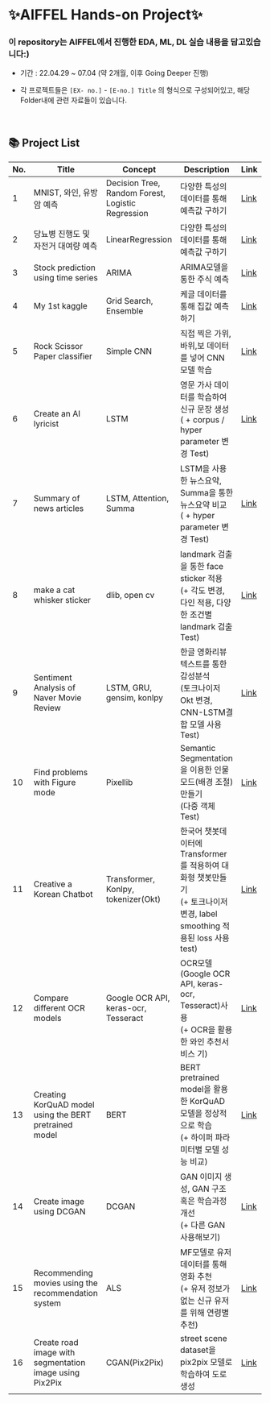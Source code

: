 
# ✨AIFFEL Hands-on Project✨   


### 이 repository는 AIFFEL에서 진행한 EDA, ML, DL 실습 내용을 담고있습니다:)  

- 기간 : 22.04.29 ~ 07.04 (약 2개월, 이후 Going Deeper 진행)

- 각 프로젝트들은 `[EX- no.]` - `[E-no.] Title` 의 형식으로 구성되어있고, 해당 Folder내에 관련 자료들이 있습니다. 
    
</br>

##  📚 **Project List**  

| **No.**  | **Title** | **Concept** | **Description** | **Link** |
| ------ | ------ | ------ |----------- |----------- |
|1| MNIST, 와인, 유방암 예측 | Decision Tree, Random Forest, Logistic Regression | 다양한 특성의 데이터를 통해 예측값 구하기 | [Link](https://github.com/Chabbbbbo/EXPLORATION/blob/main/EXPLORATION_1.ipynb) |
|2| 당뇨병 진행도 및 자전거 대여량 예측 | LinearRegression  | 다양한 특성의 데이터를 통해 예측값 구하기 | [Link](https://github.com/Chabbbbbo/EXPLORATION/blob/main/EX-2/EXPLORATION_2.%EC%8B%A4%EC%8A%B5.ipynb) |
|3|Stock prediction using time series| ARIMA | ARIMA모델을 통한 주식 예측 | [Link](https://github.com/Chabbbbbo/EXPLORATION/blob/main/EX-3/%5BE_03%5DStock_prediction_using_time_series.ipynb) |
| 4 | My 1st kaggle | Grid Search, Ensemble | 케글 데이터를 통해 집값 예측하기 | [Link](https://github.com/Chabbbbbo/EXPLORATION/blob/main/EX-4/%5BE-04%5DMy%201st%20kaggle.ipynb) |
| 5 | Rock Scissor Paper classifier | Simple CNN | 직접 찍은 가위,바위,보 데이터를 넣어 CNN 모델 학습 | [Link](https://github.com/Chabbbbbo/EXPLORATION/blob/main/EX-5/%5BE_05%5DRock_Scissor_Paper_classifier.ipynb) |
| 6 | Create an AI lyricist | LSTM | 영문 가사 데이터를 학습하여 신규 문장 생성</br>( + corpus / hyper parameter 변경 Test)| [Link](https://github.com/Chabbbbbo/EXPLORATION/blob/main/EX-6/%5BE-06%5DCreate%20an%20%20AI%20lyricist.ipynb) |
| 7 | Summary of news articles | LSTM, Attention, Summa | LSTM을 사용한 뉴스요약, Summa을 통한 뉴스요약 비교</br>( + hyper parameter 변경 Test) | [Link](https://github.com/Chabbbbbo/EXPLORATION/blob/main/EX-7/%5BE-07%5DSummary%20of%20news%20articles.ipynb) |
| 8 | make a cat whisker sticker | dlib, open cv | landmark 검출을 통한 face  sticker 적용</br>(+ 각도 변경, 다인 적용, 다양한 조건별 landmark 검출 Test) | [Link](https://github.com/Chabbbbbo/EXPLORATION/blob/main/EX-8/%5BE-08%5Dmake%20a%20cat%20whisker%20sticker.ipynb) |
| 9 | Sentiment Analysis of Naver Movie Review | LSTM, GRU, gensim, konlpy | 한글 영화리뷰 텍스트를 통한 감성분석</br>(토크나이저 Okt 변경, CNN-LSTM결합 모델 사용 Test) | [Link](https://github.com/Chabbbbbo/EXPLORATION/blob/main/EX-9/%5BEX-09%5DSentiment%20Analysis%20of%20Naver%20Movie%20Review.ipynb) |
| 10 | Find problems with Figure mode | Pixellib | Semantic Segmentation을 이용한 인물모드(배경 조절) 만들기</br>(다중 객체 Test) | [Link](https://github.com/Chabbbbbo/EXPLORATION/blob/main/EX-10/%5BE-10%5D%20Find%20problems%20with%20Figure%20mode.ipynb) |
| 11 | Creative a Korean Chatbot | Transformer, Konlpy, tokenizer(Okt) | 한국어 챗봇데이터에 Transformer를 적용하여 대화형 챗봇만들기</br> (+ 토크나이저 변경, label smoothing 적용된 loss 사용 test) | [Link](https://github.com/Chabbbbbo/EXPLORATION/blob/main/EX-11/%5BE-11%5D%20Creative%20a%20Korean%20Chatbot.ipynb) |
| 12 | Compare different OCR models | Google OCR API, keras-ocr, Tesseract | OCR모델(Google OCR API, keras-ocr, Tesseract)사용 </br> (+ OCR을 활용한 와인 추천서비스 기) | [Link](https://github.com/Chabbbbbo/EXPLORATION/blob/main/EX-12/%5BE-12%5DCompare%20different%20OCR%20models.ipynb) |
| 13 | Creating KorQuAD model using the BERT pretrained model | BERT | BERT pretrained model을 활용한 KorQuAD 모델을 정상적으로 학습 </br> (+ 하이퍼 파라미터별 모델 성능 비교) | [Link](https://github.com/Chabbbbbo/EXPLORATION/blob/main/EX-13/%5BE-13%5D%20Creating%20KorQuAD%20model%20using%20the%20BERT%20pretrained%20model.ipynb.ipynb) |
| 14 | Create image using DCGAN | DCGAN | GAN 이미지 생성, GAN 구조 혹은 학습과정 개선 </br> (+ 다른 GAN 사용해보기) | [Link](https://github.com/Chabbbbbo/EXPLORATION/blob/main/EX-14/%5BE-14%5DCreate%20image%20using%20DCGAN.ipynb) |
| 15 | Recommending movies using the recommendation system | ALS | MF모델로 유저데이터를 통해 영화 추천 </br> (+ 유저 정보가 없는 신규 유저를 위해 연령별 추천) | [Link](https://github.com/Chabbbbbo/EXPLORATION/blob/main/EX-15/%5BE-15%5D%20Recommending%20movies%20using%20the%20recommendation%20system.ipynb) |
| 16 | Create road image with segmentation image using Pix2Pix | CGAN(Pix2Pix) | street scene dataset을 pix2pix 모델로 학습하여 도로 생성 | [Link](https://nbviewer.org/github/Chabbbbbo/EXPLORATION/blob/main/EX-16/%5BE-16%5DCreate%20road%20image%20with%20segmentation%20image%20using%20Pix2Pix.ipynb) |
